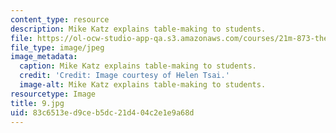 ```yaml
---
content_type: resource
description: Mike Katz explains table-making to students.
file: https://ol-ocw-studio-app-qa.s3.amazonaws.com/courses/21m-873-theater-arts-topics-fall-2004-january-iap-2005/83c6513ed9ceb5dc21d404c2e1e9a68d_9.jpg
file_type: image/jpeg
image_metadata:
  caption: Mike Katz explains table-making to students.
  credit: 'Credit: Image courtesy of Helen Tsai.'
  image-alt: Mike Katz explains table-making to students.
resourcetype: Image
title: 9.jpg
uid: 83c6513e-d9ce-b5dc-21d4-04c2e1e9a68d
---
```

